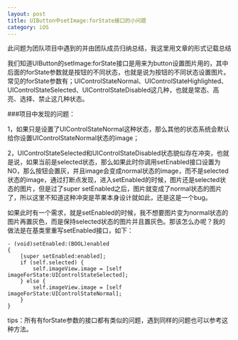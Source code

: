 ```yaml
---
layout: post
title: UIButton中setImage:forState接口的小问题
category: iOS
---
```


<pre>此问题为团队项目中遇到的并由团队成员归纳总结，我这里用文章的形式记载总结并且分享给其他遇到同样问题的朋友参考。我们欢迎不同的想法和更多的讨论，有什么问题直接在下面评论回复。</pre>

我们知道UIButton的setImage:forState接口是用来为button设置图片用的，其中后面的forState参数就是按钮的不同状态，也就是说为按钮的不同状态设置图片。常见的forState参数有；UIControlStateNormal、UIControlStateHighlighted、UIControlStateSelected、UIControlStateDisabled这几种，也就是常态、高亮、选择、禁止这几种状态。

###项目中发现的问题：

1，如果只是设置了UIControlStateNormal这种状态，那么其他的状态系统会默认给你设置UIControlStateNormal状态的image；

2，UIControlStateSelected和UIControlStateDisabled状态貌似存在冲突，也就是说，如果当前是selected状态，那么如果此时你调用setEnabled接口设置为NO，那么按钮会置灰，并且image会变成normal状态的image，而不是selected状态的image，通过打断点发现，进入setEnabled的时候，图片还是selected状态的图片，但是过了super setEnabled之后，图片就变成了normal状态的图片了，所以这里不知道这种冲突是苹果本身设计就如此，还是这是一个bug。

如果此时有一个需求，就是setEnabled的时候，我不想要图片变为normal状态的图片再置灰色，而是保持selected状态的图片并且置灰色。那该怎么办呢？我的做法是在基类里重写setEnabled接口，如下：
<pre><code>- (void)setEnabled:(BOOL)enabled
{
    [super setEnabled:enabled];
    if (self.selected) {
        self.imageView.image = [self imageForState:UIControlStateSelected];
    } else {
        self.imageView.image = [self imageForState:UIControlStateNormal];
    }
}</code></pre>

tips：所有有forState参数的接口都有类似的问题，遇到同样的问题也可以参考这种方法。

